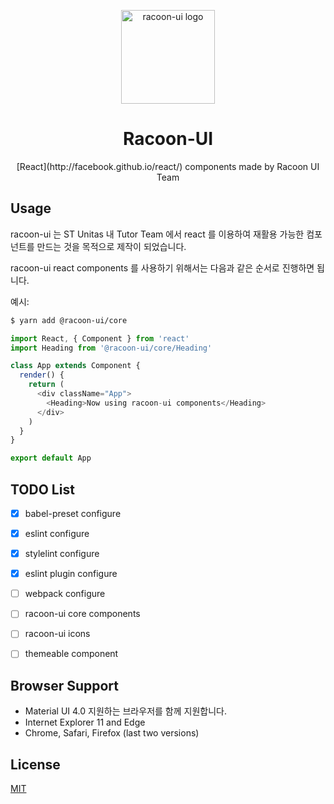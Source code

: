 <p align="center">
  <a href="https://" rel="noopener" target="_blank">
    <img width="150" src="https://s3.ap-northeast-2.amazonaws.com/s3-stunitas/racoon-ui/logo.png" alt="racoon-ui logo">
  </a>
</p>

<h1 align="center">Racoon-UI</h1>

<div align="center">
[React](http://facebook.github.io/react/) components made by Racoon UI Team
</div>

## Usage

racoon-ui 는 ST Unitas 내 Tutor Team 에서 react 를 이용하여 재활용 가능한 컴포넌트를 만드는 것을 목적으로 제작이 되었습니다.

racoon-ui react components 를 사용하기 위해서는 다음과 같은 순서로 진행하면 됩니다.

예시:

```bash
$ yarn add @racoon-ui/core
```

```javascript
import React, { Component } from 'react'
import Heading from '@racoon-ui/core/Heading'

class App extends Component {
  render() {
    return (
      <div className="App">
        <Heading>Now using racoon-ui components</Heading>
      </div>
    )
  }
}

export default App
```

## TODO List

- [x] babel-preset configure
- [x] eslint configure
- [x] stylelint configure
- [x] eslint plugin configure
- [ ] webpack configure
- [ ] racoon-ui core components
- [ ] racoon-ui icons
- [ ] themeable component


## Browser Support

- Material UI 4.0 지원하는 브라우저를 함께 지원합니다.
- Internet Explorer 11 and Edge
- Chrome, Safari, Firefox (last two versions)

## License

[MIT](LICENSE)
